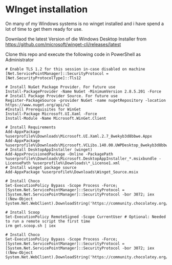 # WInget installation

On many of my Windows systems is no winget installed and i have spend a lot of time to get them ready for use.

Downlaod the latest Version of die Windows Desktop Installer from https://github.com/microsoft/winget-cli/releases/latest 

Clone this repo and execute the following code in PowerShell as Administrator

```pwsh
# Enable TLS 1.2 for this session in-case disabled on machine
[Net.ServicePointManager]::SecurityProtocol = [Net.SecurityProtocolType]::Tls12

# Install NuGet Package Provider. For future use
Install-PackageProvider -Name NuGet -MinimumVersion 2.8.5.201 -Force
# Install Package Provider Source. For future use
Register-PackageSource -provider NuGet -name nugetRepository -location https://www.nuget.org/api/v2
#Install Prerequisites for WinGet
Install-Package Microsoft.UI.Xaml -Force
Install-Module -Name Microsoft.WinGet.Client

# Install Requirements
Add-AppxPackage %userprofile%\Downloads\Microsoft.UI.Xaml.2.7_8wekyb3d8bbwe.Appx
Add-AppxPackage %userprofile%\Downloads\Microsoft.VCLibs.140.00.UWPDesktop_8wekyb3d8bbwe.Appx
# Install DesktopAppInstaller (winget)
Add-AppxProvisionedPackage -Online -PackagePath %userprofile%\Downloads\Microsoft.DesktopAppInstaller_*.msixbundle -LicensePath %userprofile%\Downloads\*_License1.xml
# Install winget package source
Add-AppxPackage %userprofile%\Downloads\Winget_Source.msix

# Install Choco
Set-ExecutionPolicy Bypass -Scope Process -Force; [System.Net.ServicePointManager]::SecurityProtocol = [System.Net.ServicePointManager]::SecurityProtocol -bor 3072; iex ((New-Object System.Net.WebClient).DownloadString('https://community.chocolatey.org/install.ps1'))

# Install Scoop
Set-ExecutionPolicy RemoteSigned -Scope CurrentUser # Optional: Needed to run a remote script the first time
irm get.scoop.sh | iex

# Install Choco
Set-ExecutionPolicy Bypass -Scope Process -Force; [System.Net.ServicePointManager]::SecurityProtocol = [System.Net.ServicePointManager]::SecurityProtocol -bor 3072; iex ((New-Object System.Net.WebClient).DownloadString('https://community.chocolatey.org/install.ps1'))
```

